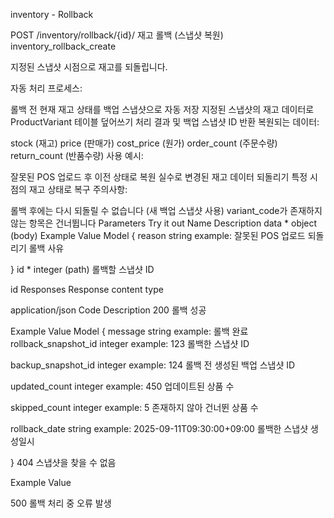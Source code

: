 inventory - Rollback


POST
/inventory/rollback/{id}/
재고 롤백 (스냅샷 복원)
inventory_rollback_create

지정된 스냅샷 시점으로 재고를 되돌립니다.

자동 처리 프로세스:

롤백 전 현재 재고 상태를 백업 스냅샷으로 자동 저장
지정된 스냅샷의 재고 데이터로 ProductVariant 테이블 덮어쓰기
처리 결과 및 백업 스냅샷 ID 반환
복원되는 데이터:

stock (재고)
price (판매가)
cost_price (원가)
order_count (주문수량)
return_count (반품수량)
사용 예시:

잘못된 POS 업로드 후 이전 상태로 복원
실수로 변경된 재고 데이터 되돌리기
특정 시점의 재고 상태로 복구
주의사항:

롤백 후에는 다시 되돌릴 수 없습니다 (새 백업 스냅샷 사용)
variant_code가 존재하지 않는 항목은 건너뜁니다
Parameters
Try it out
Name	Description
data *
object
(body)
Example Value
Model
{
reason	string
example: 잘못된 POS 업로드 되돌리기
롤백 사유

 
}
id *
integer
(path)
롤백할 스냅샷 ID

id
Responses
Response content type

application/json
Code	Description
200	
롤백 성공

Example Value
Model
{
message	string
example: 롤백 완료
rollback_snapshot_id	integer
example: 123
롤백한 스냅샷 ID

backup_snapshot_id	integer
example: 124
롤백 전 생성된 백업 스냅샷 ID

updated_count	integer
example: 450
업데이트된 상품 수

skipped_count	integer
example: 5
존재하지 않아 건너뛴 상품 수

rollback_date	string
example: 2025-09-11T09:30:00+09:00
롤백한 스냅샷 생성일시

 
}
404	
스냅샷을 찾을 수 없음

Example Value

500	
롤백 처리 중 오류 발생